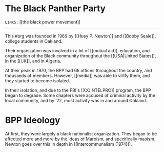 # The Black Panther Party 
`LINKS:` [[the black power movement]]

---
This #org was founded in 1966 by [[Huey P. Newton]] and [[Bobby Seale]], college students in Oakland. 

Their organization was involved in a lot of [[mutual aid]], education, and organization of the Black community throughout the [[USA|United States]], in the [[UK]], and in Algeria. 

At their peak in 1970, the BPP had 68 offices throughout the country, and thousands of members. However, [[media]] was able to villify them, and they started to become isolated. 

In their isolation, and due to the FBI's [[COINTELPRO]] program, the BPP began to degrade. Some chapters were accused of criminal activity by the local community, and by '72, most activity was in and around Oakland. 

# BPP Ideology
At first, they were largely a black nationalist organization. They began to be affected more and more by the ideas of Marxism, and specifically maoism. Newton goes over this in depth in [[Intercommunalism (1974)]]. 





